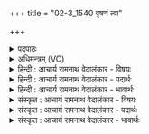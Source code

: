 +++
title = "02-3_1540 वृषणं त्वा"

+++
<details><summary>पदपाठः</summary>

वृ꣡ष꣢꣯णम्। त्वा꣣। वय꣢म्। वृ꣣षन्। वृ꣡ष꣢꣯णः। सम्। इ꣣धीमहि। अ꣡ग्ने꣢꣯। दी꣡द्य꣢꣯तम्। बृ꣣ह꣢त्। १५४०।
</details>

<details><summary>अधिमन्त्रम् (VC)</summary>

- अग्निः
- विश्वामित्रो गाथिनः
- गायत्री
- षड्जः
</details>

<details><summary>हिन्दी : आचार्य रामनाथ वेदालंकार - विषयः</summary>

आगे फिर परमात्मा का विषय है।
</details>

<details><summary>हिन्दी : आचार्य रामनाथ वेदालंकार - पदार्थः</summary>

पदार्थान्वय -  हे (वृषन्) मनोरथों को पूर्ण करनेवाले (अग्ने) जगन्नायक परमेश्वर ! (वृषणः) भक्तिरस बरसानेवाले (वयम्) हम उपासक (वृषणम्) आनन्द-रस के वर्षक, (बृहत् दीद्यतम्) बहुत देदीप्यमान (त्वा) आपको (समिधीमहि) अपने अन्दर प्रदीप्त करते हैं ॥३॥
</details>

<details><summary>हिन्दी : आचार्य रामनाथ वेदालंकार - भावार्थः</summary>

भावार्थ -  जो परमात्मा को भक्तिरस से भिगोता है,उसे वह आनन्द-रस से भिगो देता है ॥३॥
</details>

<details><summary>संस्कृत : आचार्य रामनाथ वेदालंकार - विषयः</summary>

अथ पुनः परमात्मविषयमाह।
</details>

<details><summary>संस्कृत : आचार्य रामनाथ वेदालंकार - पदार्थः</summary>

पदार्थान्वय -  हे (वृषन्) कामवर्षक (अग्ने) जगन्नायक परमेश ! (वृषणः) भक्तिरसवर्षकाः (वयम्) उपासकाः (वृषणम्) आनन्दरसवर्षकम्, (बृहत् दीद्यतम्) सातिशयं दीप्यमानम् (त्वा) त्वाम् (समिधीमहि) स्वात्मनि प्रदीपयामः ॥३॥२
</details>

<details><summary>संस्कृत : आचार्य रामनाथ वेदालंकार - भावार्थः</summary>

भावार्थ -  यः परमात्मानं भक्तिरसेन क्लेदयति तं स आनन्दरसेन क्लेदयति ॥३॥
</details>